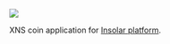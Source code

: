 [<img src="https://insolar.io/st/github-readme-banner.png">](http://insolar.io/?utm_source=Github)

XNS coin application for [Insolar platform](https://github.com/insolar/insolar).

